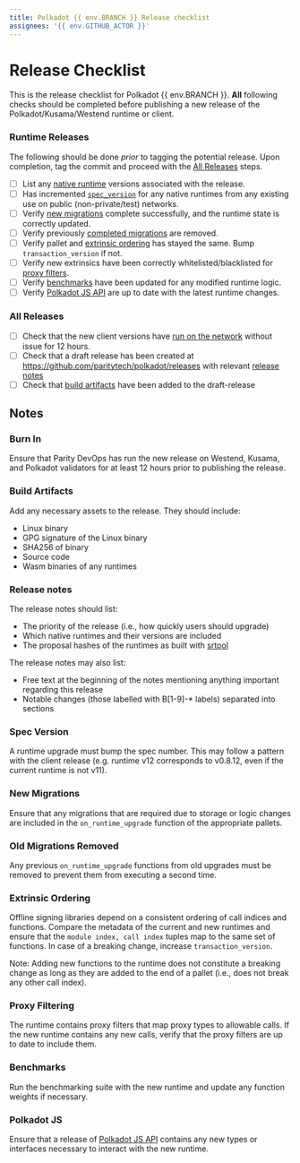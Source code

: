 ```yaml
---
title: Polkadot {{ env.BRANCH }} Release checklist
assignees: '{{ env.GITHUB_ACTOR }}'
---
```

# Release Checklist

This is the release checklist for Polkadot {{ env.BRANCH }}. **All** following checks should be completed before publishing a new release of the Polkadot/Kusama/Westend runtime or client.

### Runtime Releases

The following should be done *prior* to tagging the potential release. Upon
completion, tag the commit and proceed with the [All Releases](#all-releases) steps.

- [ ] List any [native runtime](#native-runtimes) versions associated with the release.
- [ ] Has incremented  [`spec_version`](#spec-version) for any native runtimes from any existing use on public (non-private/test) networks.
- [ ] Verify [new migrations](#new-migrations) complete successfully, and the runtime state is
  correctly updated.
- [ ] Verify previously [completed migrations](#old-migrations-removed) are removed.
- [ ] Verify pallet and [extrinsic ordering](#extrinsic-ordering) has stayed the same. Bump
  `transaction_version` if not.
- [ ] Verify new extrinsics have been correctly whitelisted/blacklisted for
  [proxy filters](#proxy-filtering).
- [ ] Verify [benchmarks](#benchmarks) have been updated for any modified runtime logic.
- [ ] Verify [Polkadot JS API](#polkadot-js) are up to date with the latest runtime changes.

### All Releases

- [ ] Check that the new client versions have [run on the network](#burn-in) without issue for 12
  hours.
- [ ] Check that a draft release has been created at https://github.com/paritytech/polkadot/releases with relevant [release notes](#release-notes)
- [ ] Check that [build artifacts](#build-artifacts) have been added to the draft-release

## Notes

### Burn In

Ensure that Parity DevOps has run the new release on Westend, Kusama, and Polkadot validators for
at least 12 hours prior to publishing the release.

### Build Artifacts

Add any necessary assets to the release. They should include:

- Linux binary
- GPG signature of the Linux binary
- SHA256 of binary
- Source code
- Wasm binaries of any runtimes

### Release notes

The release notes should list:

- The priority of the release (i.e., how quickly users should upgrade)
- Which native runtimes and their versions are included
- The proposal hashes of the runtimes as built with [srtool](https://gitlab.com/chevdor/srtool)

The release notes may also list:

- Free text at the beginning of the notes mentioning anything important regarding this release
- Notable changes (those labelled with B[1-9]-* labels) separated into sections

### Spec Version

A runtime upgrade must bump the spec number. This may follow a pattern with the client release
(e.g. runtime v12 corresponds to v0.8.12, even if the current runtime is not v11).

### New Migrations

Ensure that any migrations that are required due to storage or logic changes are included in the
`on_runtime_upgrade` function of the appropriate pallets.

### Old Migrations Removed

Any previous `on_runtime_upgrade` functions from old upgrades must be removed to prevent them from
executing a second time.

### Extrinsic Ordering

Offline signing libraries depend on a consistent ordering of call indices and functions. Compare
the metadata of the current and new runtimes and ensure that the `module index, call index` tuples
map to the same set of functions. In case of a breaking change, increase `transaction_version`.

Note: Adding new functions to the runtime does not constitute a breaking change as long as they are
added to the end of a pallet (i.e., does not break any other call index).

### Proxy Filtering

The runtime contains proxy filters that map proxy types to allowable calls. If the new runtime
contains any new calls, verify that the proxy filters are up to date to include them.

### Benchmarks

Run the benchmarking suite with the new runtime and update any function weights if necessary.

### Polkadot JS

Ensure that a release of [Polkadot JS API]() contains any new types or interfaces necessary to
interact with the new runtime.
